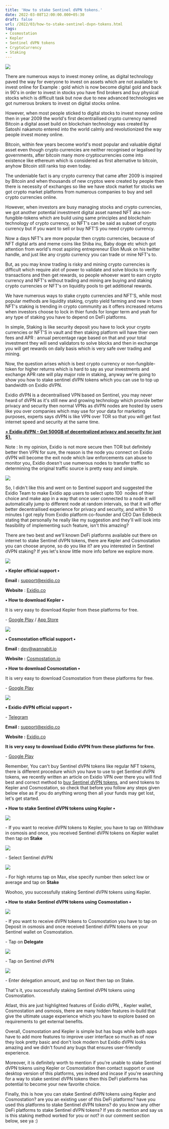 ```yaml
---
title: 'How to stake Sentinel dVPN tokens.'
date: 2022-03-08T12:00:00.000+05:30
draft: false
url: /2022/03/how-to-stake-sentinel-dvpn-tokens.html
tags: 
- Cosmostation
- Kepler
- Sentinel dVPN tokens
- CryptoCurrency
- Staking
---
```


 [![](https://lh3.googleusercontent.com/-1InGn3BnpJQ/Yie2NBB-SOI/AAAAAAAAJk0/_GIXdQZMJ08Q6HwU2azy3-Adp0nQQo_UQCNcBGAsYHQ/s1600/1646769713245755-0.png)](https://lh3.googleusercontent.com/-1InGn3BnpJQ/Yie2NBB-SOI/AAAAAAAAJk0/_GIXdQZMJ08Q6HwU2azy3-Adp0nQQo_UQCNcBGAsYHQ/s1600/1646769713245755-0.png) 

  

  

There are numerous ways to invest money online, as digital technology paved the way for everyone to invest on assets which are not available to invest online for Example : gold which is now become digital gold and back in 90's in order to invest in stocks you have find brokers and buy physical stocks which is difficult task but now due to new advanced technologies we got numerous brokers to invest on digital stocks online.

  

However, when most people sticked to digital stocks to invest money online then in year 2009 the world's first decentrailised crypto currency named Bitcoin a digital asset build on blockchain technology was created by Satoshi nakamoto entered into the world calmly and revolutionized the way people invest money online.

  

Bitcoin, within few years become world's most popular and valuable digital asset even though crypto currencies are neither recognised or legalised by governments, after bitcoin many more cryptocurrencies come into existence like ethereum which is considered as first alternative to bitcoin, anyhow Bitcoin still ranks top even today.

  

The undeniable fact is any crypto currency that came after 2009 is inspired by Bitcoin and when thousands of new cryptos were created by people then there is necessity of exchanges so like we have stock market for stocks we got crypto market platforms from numerous companies to buy and sell crypto currencies online.

  

However, when investors are busy managing stocks and crypto currencies, we got another potential investment digital asset named NFT aka non-fungible-tokens which are build using same principles and blockchain technology of crypto currency, so NFT's can be said as subset of crypto currency but if you want to sell or buy NFT'S you need crypto currency.

  

Now a days NFT's are more popular then crypto currencies, because of NFT digital arts and meme coins like Shiba inu, Baby doge etc which got attention from world's most aspiring entrepreneur Elon Musk on his twitter handle, and just like any crypto currency you can trade or mine NFT's to.

  

But, as you may know trading is risky and mining crypto currencies is difficult which require alot of power to validate and solve blocks to verify transactions and then get rewards, so people whoever want to earn crypto currency and NFT's without trading and mining are buying and staking crypto currencies or NFT's on liquidity pools to get additional rewards.

  

We have numerous ways to stake crypto currencies and NFT'S, while most popular methods are liquidity staking, crypto yield farming and new in town NFT's staking is trending in crypto community as it offers increased returns when investors choose to lock in thier funds for longer term and yeah for any type of staking you have to depend on DeFi platforms.

  

In simple, Staking is like security deposit you have to lock your crypto currencies or NFT'S in vault and then staking platform will have thier own fees and APR : annual percentage rage based on that and your total investment they will send validators to solve blocks and then in exchange you will get rewards on daily basis which is very safe over trading and mining.

  

Now, the question arises which is best crypto currency or non-fungible-token for higher returns which is hard to say as your investments and exchange APR rate will play major role in staking, anyway we're going to show you how to stake sentinel dVPN tokens which you can use to top up bandwidth on Exidio dVPN.

  

Exidio dVPN is a decentrailised VPN based on Sentinel, you may never heard of dVPN as it's still new and growing technology which provide better privacy and security then normal VPNs as dVPN nodes are hosted by users like you over companies which may use for your data for marketing purposes, experts says dVPN is like VPN over TOR so that you will get fast internet speed and security at the same time.

  

**[\+ Exidio dVPN - Get 500GB of decentralized privacy and security for just $1.](https://www.techtracker.in/2022/03/exidio-dvpn-get-500gb-of-decentralized.html)**

  

Note : In my opinion, Exidio is not more secure then TOR but definitely better then VPN for sure, the reason is the node you connect on Exidio dVPN will become the exit node which law enforcements can abuse to monitor you, Exidio doesn't use numerous nodes to transfer traffic so determining the original traffic source is pretty easy and simple.

  

 [![](https://lh3.googleusercontent.com/-rskipIh0ySk/Yiege2QUtBI/AAAAAAAAJkA/Qbtv2Q-a2WsIKQKdw4sdaYhcZUMvt3_AgCNcBGAsYHQ/s1600/1646764146785055-1.png)](https://lh3.googleusercontent.com/-rskipIh0ySk/Yiege2QUtBI/AAAAAAAAJkA/Qbtv2Q-a2WsIKQKdw4sdaYhcZUMvt3_AgCNcBGAsYHQ/s1600/1646764146785055-1.png) 

  

So, I didn't like this and went on to Sentinel support and suggested the Exidio Team to make Exidio app users to select upto 100  nodes of thier choice and make app in a way that once user connected to a node it will automatically jump to different node at random intervals, so that it will offer better decentrailised experience for privacy and security, and within 10 minutes I got reply from Exidio platform co-founder and CEO Dan Edlebeck stating that personally he really like my suggestion and they'll will look into feasibility of implementing such feature, isn't this amazing?

  

There are two best and we'll known DeFi platforms available out there on internet to stake Sentinel dVPN tokens, there are Kepler and Cosmostation you can choose anyone, so do you like it? are you interested in Sentinel dVPN staking? If yes let's know little more info before we explore more.

  

 [![](https://lh3.googleusercontent.com/-cF16U4SSWXY/Yie2MCwbYNI/AAAAAAAAJkw/7cFdvP0BL7U5C06Gymd3CMyXDCOrDRACwCNcBGAsYHQ/s1600/1646769709329410-1.png)](https://lh3.googleusercontent.com/-cF16U4SSWXY/Yie2MCwbYNI/AAAAAAAAJkw/7cFdvP0BL7U5C06Gymd3CMyXDCOrDRACwCNcBGAsYHQ/s1600/1646769709329410-1.png) 

  

**• Kepler official support •**

**Email :** [support@exidio.co](mailto:support@exidio.co)

**Website** : [Exidio.co](http://Exidio.co)

**• How to download Kepler •**

It is very easy to download Kepler from these platforms for free.

  

\- [Google Play](https://play.google.com/store/apps/details?id=com.chainapsis.keplr) / [App Store](https://apps.apple.com/us/app/keplr-wallet/id1567851089)

  

 [![](https://lh3.googleusercontent.com/-D5KXWCVwXUs/Yie2LEYKKuI/AAAAAAAAJks/VQf_pqevILgEbwUzv20W9aoCX_iVg-ooQCNcBGAsYHQ/s1600/1646769705719604-2.png)](https://lh3.googleusercontent.com/-D5KXWCVwXUs/Yie2LEYKKuI/AAAAAAAAJks/VQf_pqevILgEbwUzv20W9aoCX_iVg-ooQCNcBGAsYHQ/s1600/1646769705719604-2.png) 

  

**• Cosmostation official support •**

**Email :** [dev@wannabit.io](mailto:dev@wannabit.io)

**Website :** [Cosmostation.io](http://Cosmostation.io)

**• How to download Cosmostation •**

It is very easy to download Cosmostation from these platforms for free.

\- [Google Play](https://play.google.com/store/apps/details?id=wannabit.io.cosmostaion)

 **[![](https://lh3.googleusercontent.com/-neAePeDyYu0/Yie2KM0brnI/AAAAAAAAJko/3PuK-VRKb9wDe1-tCbsEDbMBBNxK44FXgCNcBGAsYHQ/s1600/1646769702052592-3.png)](https://lh3.googleusercontent.com/-neAePeDyYu0/Yie2KM0brnI/AAAAAAAAJko/3PuK-VRKb9wDe1-tCbsEDbMBBNxK44FXgCNcBGAsYHQ/s1600/1646769702052592-3.png)** 

**• Exidio dVPN official support •**

\- [Telegram](https://t.me/sentinel_co)

  

**Email :** [support@exidio.co](mailto:support@exidio.co)

**Website :** [Exidio.co](http://Exidio.co)

**It is very easy to download Exidio dVPN from these platforms for free.**

\- [Google Play](https://play.google.com/store/apps/details?id=co.exidio.dvpn)

Remember, You can't buy Sentinel dVPN tokens like regular NFT tokens, there is different procedure which you have to use to get Sentinel dVPN tokens, we recently written an article on Exidio VPN over there you will find best and correct method to [buy Sentinel dVPN tokens](https://www.techtracker.in/2022/03/exidio-dvpn-get-500gb-of-decentralized.html), and send tokens to Kepler and Cosmostation, so check that before you follow any steps given below else as if you do anything wrong then all your funds may get lost, let's get started.

  

**• How to stake Sentinel dVPN tokens using Kepler •**

 **[![](https://lh3.googleusercontent.com/-VK1_AKX_778/Yie2JWIy3AI/AAAAAAAAJkk/ojswyXkQ8k4nNMAS4xhCclQ2bF_uo7ygACNcBGAsYHQ/s1600/1646769697739127-4.png)](https://lh3.googleusercontent.com/-VK1_AKX_778/Yie2JWIy3AI/AAAAAAAAJkk/ojswyXkQ8k4nNMAS4xhCclQ2bF_uo7ygACNcBGAsYHQ/s1600/1646769697739127-4.png)** 

\- If you want to receive dVPN tokens to Kepler, you have to tap on Withdraw in osmosis and once, you received Sentinel dVPN tokens on Kepler wallet then tap on **Stake**

 **[![](https://lh3.googleusercontent.com/-uMNaS6kqu6E/Yie2IEppwiI/AAAAAAAAJkg/gWMoqhU220sjBrSqioDXdFhkm7RnWbWfACNcBGAsYHQ/s1600/1646769692661954-5.png)](https://lh3.googleusercontent.com/-uMNaS6kqu6E/Yie2IEppwiI/AAAAAAAAJkg/gWMoqhU220sjBrSqioDXdFhkm7RnWbWfACNcBGAsYHQ/s1600/1646769692661954-5.png)** 

\- Select Sentinel dVPN

  

 [![](https://lh3.googleusercontent.com/-ABYcZ3FxIYY/Yie2G65PeNI/AAAAAAAAJkc/YB53XU9cLxQAkDNj9x5PQ_jBeWgtpv-eQCNcBGAsYHQ/s1600/1646769687530245-6.png)](https://lh3.googleusercontent.com/-ABYcZ3FxIYY/Yie2G65PeNI/AAAAAAAAJkc/YB53XU9cLxQAkDNj9x5PQ_jBeWgtpv-eQCNcBGAsYHQ/s1600/1646769687530245-6.png) 

  

\- For high returns tap on Max, else specify number then select low or average and tap on **Stake**

Woohoo, you successfully staking Sentinel dVPN tokens using Kepler.

  

**• How to stake Sentinel dVPN tokens using Cosmostation •**

  

 [![](https://lh3.googleusercontent.com/-Ho8I_nUpfWQ/Yie2FpkY3OI/AAAAAAAAJkY/E-ylrHeoYt4rA2XhZosZKLz_dFrVdNIkwCNcBGAsYHQ/s1600/1646769682047170-7.png)](https://lh3.googleusercontent.com/-Ho8I_nUpfWQ/Yie2FpkY3OI/AAAAAAAAJkY/E-ylrHeoYt4rA2XhZosZKLz_dFrVdNIkwCNcBGAsYHQ/s1600/1646769682047170-7.png) 

  

\- If you want to receive dVPN tokens to Cosmostation you have to tap on Deposit in osmosis and once received Sentinel dVPN tokens on your Sentinel wallet on Cosmostation.

  

\- Tap on **Delegate**

 **[![](https://lh3.googleusercontent.com/-isOrX79VTMY/Yie2ENaYbLI/AAAAAAAAJkU/m5OCVKvcw9U_7CTNGr8pua-GYuoCiVA_QCNcBGAsYHQ/s1600/1646769677309162-8.png)](https://lh3.googleusercontent.com/-isOrX79VTMY/Yie2ENaYbLI/AAAAAAAAJkU/m5OCVKvcw9U_7CTNGr8pua-GYuoCiVA_QCNcBGAsYHQ/s1600/1646769677309162-8.png)** 

\- Tap on Sentinel dVPN

  

 [![](https://lh3.googleusercontent.com/-3rEhn6M2FmI/Yie2DI96klI/AAAAAAAAJkQ/cLM5O2IVe6sq4KNu8hdIDpaT-ZNZ5dSuACNcBGAsYHQ/s1600/1646769669663452-9.png)](https://lh3.googleusercontent.com/-3rEhn6M2FmI/Yie2DI96klI/AAAAAAAAJkQ/cLM5O2IVe6sq4KNu8hdIDpaT-ZNZ5dSuACNcBGAsYHQ/s1600/1646769669663452-9.png) 

  

\- Enter delegation amount, and tap on Next then tap on Stake.

  

That's it, you successfully staking Sentinel dVPN tokens using Cosmostation.

  

Atlast, this are just highlighted features of Exidio dVPN, , Kepler wallet, Cosmostation and osmosis, there are many hidden features in-build that give the ultimate usage experience which you have to explore based on requirements to get external benefits.

  

Overall, Cosmostation and Kepler is simple but has bugs while both apps have to add more features to improve user interface so much as of now they look pretty basic and don't look modern but Exidio dVPN looks amazing and we didn't found any bugs that ensures user-friendly experience.

  

Moreover, it is definitely worth to mention if you're unable to stake Sentinel dVPN tokens using Kepler or Cosmostation then contact support or use desktop version of this platforms, yes indeed and incase if you're searching for a way to stake sentinel dVPN tokens then this DeFi platforms has potential to become your new favorite choice.

  

Finally, this is how you can stake Sentinel dVPN tokens using Kepler and Cosmostation? are you an existing user of this DeFi platforms? have you used this platforms to stake Sentinel dVPN tokens? do you know any other DeFi platforms to stake Sentinel dVPN tokens? If yes do mention and say us is this staking method worked for you or not? in our comment section below, see ya :)